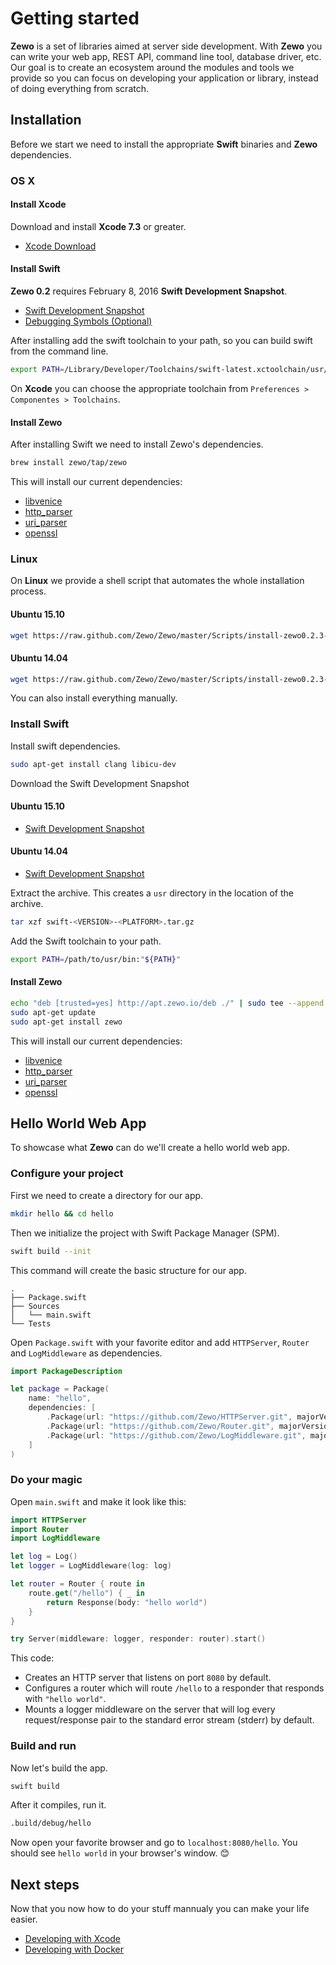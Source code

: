 # Getting started

**Zewo** is a set of libraries aimed at server side development. With **Zewo** you can write your web app, REST API, command line tool, database driver, etc. Our goal is to create an ecosystem around the modules and tools we provide so you can focus on developing your application or library, instead of doing everything from scratch.

## Installation

Before we start we need to install the appropriate **Swift** binaries and **Zewo** dependencies.

### OS X

#### Install Xcode

Download and install **Xcode 7.3** or greater.

- [Xcode Download](https://developer.apple.com/xcode/download/)

#### Install Swift

**Zewo 0.2** requires February 8, 2016 **Swift Development Snapshot**.

- [Swift Development Snapshot](https://swift.org/builds/development/xcode/swift-DEVELOPMENT-SNAPSHOT-2016-02-08-a/swift-DEVELOPMENT-SNAPSHOT-2016-02-08-a-osx.pkg)
- [Debugging Symbols (Optional)](https://swift.org/builds/development/xcode/swift-DEVELOPMENT-SNAPSHOT-2016-02-08-a/swift-DEVELOPMENT-SNAPSHOT-2016-02-08-a-osx-symbols.pkg)

After installing add the swift toolchain to your path, so you can build swift from the command line.

```sh
export PATH=/Library/Developer/Toolchains/swift-latest.xctoolchain/usr/bin:"${PATH}"
```

On **Xcode** you can choose the appropriate toolchain from `Preferences > Componentes > Toolchains`.

#### Install Zewo

After installing Swift we need to install Zewo's dependencies.

```sh
brew install zewo/tap/zewo
```


This will install our current dependencies:

- [libvenice](https://github.com/Zewo/libvenice)
- [http_parser](https://github.com/Zewo/http_parser)
- [uri_parser](https://github.com/Zewo/uri_parser)
- [openssl](https://www.openssl.org/)


### Linux

On **Linux** we provide a shell script that automates the whole installation process.

#### Ubuntu 15.10

```sh
wget https://raw.github.com/Zewo/Zewo/master/Scripts/install-zewo0.2.3-ubuntu15.10.sh -O - | sh
```

#### Ubuntu 14.04

```sh
wget https://raw.github.com/Zewo/Zewo/master/Scripts/install-zewo0.2.3-ubuntu14.04.sh -O - | sh
```

You can also install everything manually.

### Install Swift

Install swift dependencies.

```sh
sudo apt-get install clang libicu-dev
```

Download the Swift Development Snapshot

#### Ubuntu 15.10

- [Swift Development Snapshot](https://swift.org/builds/development/ubuntu1510/swift-DEVELOPMENT-SNAPSHOT-2016-02-08-a/swift-DEVELOPMENT-SNAPSHOT-2016-02-08-a-ubuntu15.10.tar.gz)

#### Ubuntu 14.04

 - [Swift Development Snapshot](https://swift.org/builds/development/ubuntu1404/swift-DEVELOPMENT-SNAPSHOT-2016-02-08-a/swift-DEVELOPMENT-SNAPSHOT-2016-02-08-a-ubuntu14.04.tar.gz)

Extract the archive. This creates a `usr` directory in the location of the archive.

```sh
tar xzf swift-<VERSION>-<PLATFORM>.tar.gz
```

Add the Swift toolchain to your path.

```sh
export PATH=/path/to/usr/bin:"${PATH}"
```

#### Install Zewo

```sh
echo "deb [trusted=yes] http://apt.zewo.io/deb ./" | sudo tee --append /etc/apt/sources.list
sudo apt-get update
sudo apt-get install zewo
```

This will install our current dependencies:

- [libvenice](https://github.com/Zewo/libvenice)
- [http_parser](https://github.com/Zewo/http_parser)
- [uri_parser](https://github.com/Zewo/uri_parser)
- [openssl](https://www.openssl.org/)

## Hello World Web App

To showcase what **Zewo** can do we'll create a hello world web app.

### Configure your project

First we need to create a directory for our app.

```sh
mkdir hello && cd hello
```

Then we initialize the project with Swift Package Manager (SPM).

```sh
swift build --init
```

This command will create the basic structure for our app.

```
.
├── Package.swift
├── Sources
│   └── main.swift
└── Tests
```

Open `Package.swift` with your favorite editor and add `HTTPServer`, `Router` and `LogMiddleware` as dependencies.

```swift
import PackageDescription

let package = Package(
    name: "hello",
    dependencies: [
        .Package(url: "https://github.com/Zewo/HTTPServer.git", majorVersion: 0, minor: 2),
        .Package(url: "https://github.com/Zewo/Router.git", majorVersion: 0, minor: 2),
        .Package(url: "https://github.com/Zewo/LogMiddleware.git", majorVersion: 0, minor: 2)
    ]
)
```

### Do your magic

Open `main.swift` and make it look like this:

```swift
import HTTPServer
import Router
import LogMiddleware

let log = Log()
let logger = LogMiddleware(log: log)

let router = Router { route in
    route.get("/hello") { _ in
        return Response(body: "hello world")
    }
}

try Server(middleware: logger, responder: router).start()
```

This code:

- Creates an HTTP server that listens on port `8080` by default.
- Configures a router which will route `/hello` to a responder that responds with `"hello world"`.
- Mounts a logger middleware on the server that will log every request/response pair to the standard error stream (stderr) by default.

### Build and run

Now let's build the app.

```sh
swift build
```

After it compiles, run it.

```sh
.build/debug/hello
```

Now open your favorite browser and go to `localhost:8080/hello`. You should see `hello world` in your browser's window. 😊

## Next steps

Now that you now how to do your stuff mannualy you can make your life easier.

- [Developing with Xcode](./Xcode.md)
- [Developing with Docker](./Docker.md)
